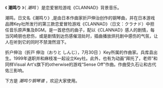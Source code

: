 

《 **潮鸣り** 》（ _潮鸣_ ）是恋爱冒险游戏《CLANNAD》背景音乐。

潮鸣，日文名《潮鸣り》,是由日本作曲家折戸伸治创作的钢琴曲，并在日本游戏品牌Key社所发行的第三款恋爱冒险游戏《CLANNAD》（日文：クラナド）中担任音乐原声集及BGM。是一首悲伤的曲子，配以《CLANNAD》感人的剧情，每当冈崎朋也悲伤，或是剧情到达伤感催泪处时，插曲播放烘托剧中感伤的气氛，让人在听到它的同时不禁潸然泪下。

折户伸治（折戸 伸治（おりと しんじ），7月30日
）Key所属的作曲家。兵库县出生。1999年退职并和麻枝准一起设立Key社。此外，也有为动画“拜托了，老师”和同样Visual
Art's旗下的otherwise的游戏“Sense Off”作曲。作曲受久石让和古代佑三影响。

下方是 _潮鸣り钢琴谱_ ，欢迎大家使用。

